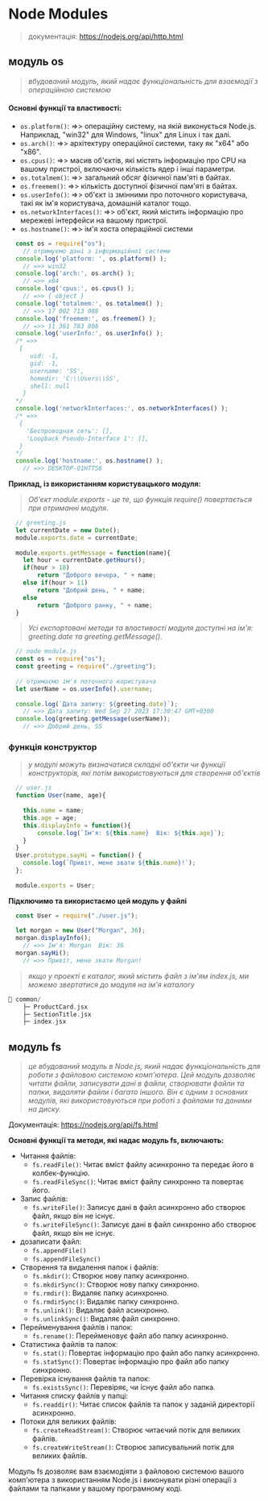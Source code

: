 # Node Modules
> документація: https://nodejs.org/api/http.html



## модуль os
> _вбудований модуль, який надає функціональність для взаємодії з операційною системою_

#### Основні функції та властивості:
+ ``os.platform()``: =>> операційну систему, на якій виконується Node.js. Наприклад, "win32" для Windows, "linux" для Linux і так далі.
+ ``os.arch()``: =>>  архітектуру операційної системи, таку як "x64" або "x86".
+ ``os.cpus()``: =>>  масив об'єктів, які містять інформацію про CPU на вашому пристрої, включаючи кількість ядер і інші параметри.
+ ``os.totalmem()``: =>>  загальний обсяг фізичної пам'яті в байтах.
+ ``os.freemem()``: =>>  кількість доступної фізичної пам'яті в байтах.
+ ``os.userInfo()``: =>>  об'єкт із змінними про поточного користувача, такі як ім'я користувача, домашній каталог тощо.
+ ``os.networkInterfaces()``: =>>  об'єкт, який містить інформацію про мережеві інтерфейси на вашому пристрої.
+ ``os.hostname()``: =>>  ім'я хоста операційної системи


```javascript
  const os = require("os");
    // отримуємо дані з інформаційної системи
  console.log('platform: ', os.platform() );
    // =>> win32
  console.log('arch:', os.arch() );
    // =>> x64
  console.log('cpus:', os.cpus() );
    // =>> { object }
  console.log('totalmem:', os.totalmem() );
    // =>> 17 002 713 088
  console.log('freemem:', os.freemem() );
    // =>> 11 361 783 808
  console.log('userInfo:', os.userInfo() );
  /* =>> 
   {
      uid: -1,
      gid: -1,
      username: 'SS',
      homedir: 'C:\\Users\\SS',
      shell: null
    }  
  */
  console.log('networkInterfaces:', os.networkInterfaces() );
  /* =>> 
   {
	 'Беспроводная сеть': [],
	 'Loopback Pseudo-Interface 1': [],
   }  
  */
  console.log('hostname:', os.hostname() );
    // =>> DESKTOP-O1HTTS6
```

**Приклад, із використанням користувацького модуля:**
> _Об'єкт module.exports - це те, що функція require() повертається при отриманні модуля._

```javascript
  // greeting.js
  let currentDate = new Date();
  module.exports.date = currentDate;
 
  module.exports.getMessage = function(name){
    let hour = currentDate.getHours();
    if(hour > 18)
        return "Доброго вечора, " + name;
    else if(hour > 11)
        return "Добрий день, " + name;
    else
        return "Доброго ранку, " + name;
  }
```

> _Усі експортовані методи та властивості модуля доступні на ім'я: greeting.date та greeting.getMessage()._

```javascript
  // node module.js
  const os = require("os");
  const greeting = require("./greeting");
 
  // отримаємо ім'я поточного користувача
  let userName = os.userInfo().username;
  
  console.log(`Дата запиту: ${greeting.date}`);
    // =>> Дата запиту: Wed Sep 27 2023 17:30:47 GMT+0300
  console.log(greeting.getMessage(userName));
    // =>> Добрий день, SS
```

### функція конструктор
> _у модулі можуть визначатися складні об'єкти чи функції конструкторів, які потім використовуються для створення об'єктів_

```javascript
  // user.js
  function User(name, age){
     
    this.name = name;
    this.age = age;
    this.displayInfo = function(){         
        console.log(`Ім'я: ${this.name}  Вік: ${this.age}`);
    }
  }
  User.prototype.sayHi = function() {
    console.log(`Привіт, мене звати ${this.name}!`);
  };
 
  module.exports = User;
```

**Підключимо та використаємо цей модуль у файлі**

```javascript
  const User = require("./user.js");
 
  let morgan = new User("Morgan", 36);
  morgan.displayInfo();
    // =>> Ім'я: Morgan  Вік: 36
  morgan.sayHi();  
    // =>> Привіт, мене звати Morgan!
```

> _якщо у проекті є каталог, який містить файл з ім'ям index.js, ми можемо звертатися до модуля на ім'я каталогу_
```go
📁 common/      
    ├─ ProductCard.jsx
    ├─ SectionTitle.jsx
    ├─ index.jsx 
```


## модуль fs
> _це вбудований модуль в Node.js, який надає функціональність для роботи з файловою системою комп'ютера. Цей модуль дозволяє читати файли, записувати дані в файли, створювати файли та папки, видаляти файли і багато іншого. Він є одним з основних модулів, які використовуються при роботі з файлами та даними на диску._

Документація: https://nodejs.org/api/fs.html

**Основні функції та методи, які надає модуль fs, включають:**
+ Читання файлів:
  - ``fs.readFile()``: Читає вміст файлу асинхронно та передає його в колбек-функцію.
  - ``fs.readFileSync()``: Читає вміст файлу синхронно та повертає його.
+ Запис файлів:
  - ``fs.writeFile()``: Записує дані в файл асинхронно або створює файл, якщо він не існує.
  - ``fs.writeFileSync()``: Записує дані в файл синхронно або створює файл, якщо він не існує.
+ дозаписати файл:
    - ``fs.appendFile()``
    - ``fs.appendFileSync()``
+ Створення та видалення папок і файлів:
  - ``fs.mkdir()``: Створює нову папку асинхронно.
  - ``fs.mkdirSync()``: Створює нову папку синхронно.
  - ``fs.rmdir()``: Видаляє папку асинхронно.
  - ``fs.rmdirSync()``: Видаляє папку синхронно.
  - ``fs.unlink()``: Видаляє файл асинхронно.
  - ``fs.unlinkSync()``: Видаляє файл синхронно.
+ Перейменування файлів і папок:
  - ``fs.rename()``: Перейменовує файл або папку асинхронно.
+ Статистика файлів та папок:
  - ``fs.stat()``: Повертає інформацію про файл або папку асинхронно.
  - ``fs.statSync()``: Повертає інформацію про файл або папку синхронно.
+ Перевірка існування файлів та папок:
  - ``fs.existsSync()``: Перевіряє, чи існує файл або папка.
+ Читання списку файлів у папці:
  - ``fs.readdir()``: Читає список файлів та папок у заданій директорії асинхронно.
+ Потоки для великих файлів:
  - ``fs.createReadStream()``: Створює читаєчий потік для великих файлів.
  - ``fs.createWriteStream()``: Створює записувальний потік для великих файлів.

Модуль fs дозволяє вам взаємодіяти з файловою системою вашого комп'ютера з використанням Node.js і виконувати різні операції з файлами та папками у вашому програмному коді.









